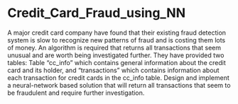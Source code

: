 # Credit_Card_Fraud_using_NN

A major credit card company have found that their existing fraud detection system is slow to recognize new patterns of fraud and is costing them lots of money. An algorithm is required that returns all transactions that seem unusual and are worth being investigated further. They have provided two tables: Table “cc_info” which contains general information about the credit card and its holder, and “transactions” which contains information about each transaction for credit cards in the cc_info table. Design and implement a neural-network based solution that will return all transactions that seem to be fraudulent and require further investigation.
